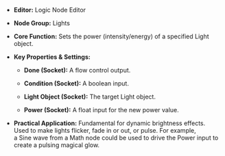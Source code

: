 - **Editor:** Logic Node Editor
    
- **Node Group:** Lights
    
- **Core Function:** Sets the power (intensity/energy) of a specified Light object.
    
- **Key Properties & Settings:**
    
    - **Done (Socket):** A flow control output.
        
    - **Condition (Socket):** A boolean input.
        
    - **Light Object (Socket):** The target Light object.
        
    - **Power (Socket):** A float input for the new power value.
        
- **Practical Application:** Fundamental for dynamic brightness effects. Used to make lights flicker, fade in or out, or pulse. For example, a Sine wave from a Math node could be used to drive the Power input to create a pulsing magical glow.